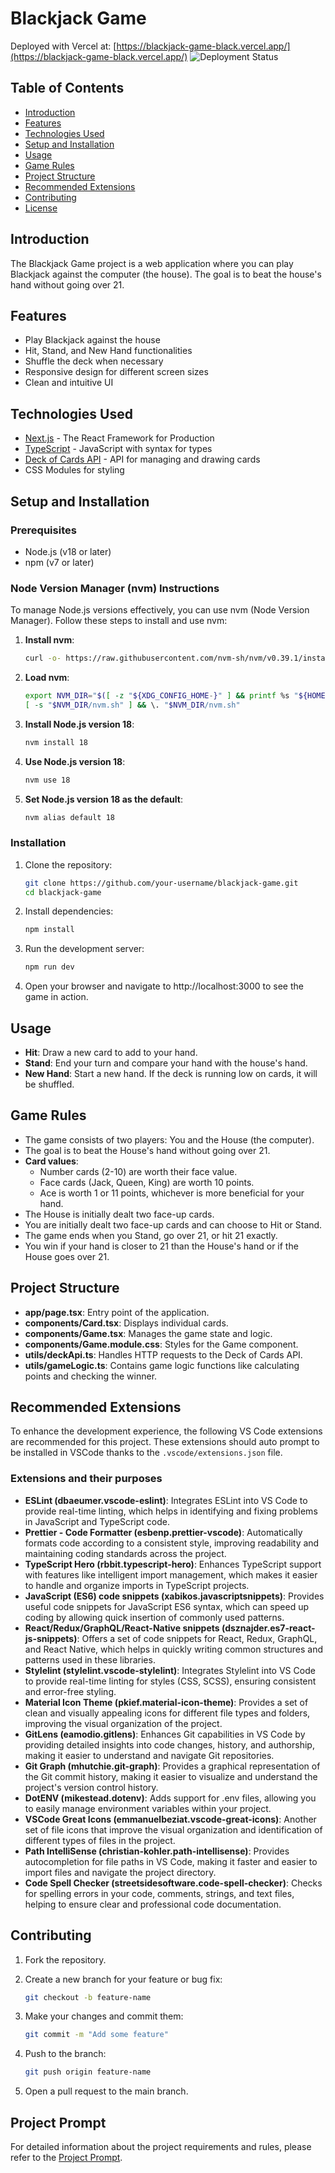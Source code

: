 # Blackjack Game
Deployed with Vercel at: [https://blackjack-game-black.vercel.app/](https://blackjack-game-black.vercel.app/)
![Deployment Status](https://img.shields.io/website-up-down-green-red/https/blackjack-game-black.vercel.app.svg?label=deployment%20status)


## Table of Contents

- [Introduction](#introduction)
- [Features](#features)
- [Technologies Used](#technologies-used)
- [Setup and Installation](#setup-and-installation)
- [Usage](#usage)
- [Game Rules](#game-rules)
- [Project Structure](#project-structure)
- [Recommended Extensions](#recommended-extensions)
- [Contributing](#contributing)
- [License](#license)

## Introduction

The Blackjack Game project is a web application where you can play Blackjack against the computer (the house). The goal is to beat the house's hand without going over 21.

## Features

- Play Blackjack against the house
- Hit, Stand, and New Hand functionalities
- Shuffle the deck when necessary
- Responsive design for different screen sizes
- Clean and intuitive UI

## Technologies Used

- [Next.js](https://nextjs.org/) - The React Framework for Production
- [TypeScript](https://www.typescriptlang.org/) - JavaScript with syntax for types
- [Deck of Cards API](http://deckofcardsapi.com/) - API for managing and drawing cards
- CSS Modules for styling

## Setup and Installation

### Prerequisites

- Node.js (v18 or later)
- npm (v7 or later)

### Node Version Manager (nvm) Instructions

To manage Node.js versions effectively, you can use nvm (Node Version Manager). Follow these steps to install and use nvm:

1. **Install nvm**:
    ```sh
    curl -o- https://raw.githubusercontent.com/nvm-sh/nvm/v0.39.1/install.sh | bash
    ```

2. **Load nvm**:
    ```sh
    export NVM_DIR="$([ -z "${XDG_CONFIG_HOME-}" ] && printf %s "${HOME}/.nvm" || printf %s "${XDG_CONFIG_HOME}/nvm")"
    [ -s "$NVM_DIR/nvm.sh" ] && \. "$NVM_DIR/nvm.sh"
    ```

3. **Install Node.js version 18**:
    ```sh
    nvm install 18
    ```

4. **Use Node.js version 18**:
    ```sh
    nvm use 18
    ```

5. **Set Node.js version 18 as the default**:
    ```sh
    nvm alias default 18
    ```

### Installation

1. Clone the repository:

    ```sh
    git clone https://github.com/your-username/blackjack-game.git
    cd blackjack-game
    ```

2. Install dependencies:

    ```sh
    npm install
    ```

3. Run the development server:

    ```sh
    npm run dev
    ```

4. Open your browser and navigate to http://localhost:3000 to see the game in action.

## Usage

- **Hit**: Draw a new card to add to your hand.
- **Stand**: End your turn and compare your hand with the house's hand.
- **New Hand**: Start a new hand. If the deck is running low on cards, it will be shuffled.

## Game Rules

- The game consists of two players: You and the House (the computer).
- The goal is to beat the House's hand without going over 21.
- **Card values**:
  - Number cards (2-10) are worth their face value.
  - Face cards (Jack, Queen, King) are worth 10 points.
  - Ace is worth 1 or 11 points, whichever is more beneficial for your hand.
- The House is initially dealt two face-up cards.
- You are initially dealt two face-up cards and can choose to Hit or Stand.
- The game ends when you Stand, go over 21, or hit 21 exactly.
- You win if your hand is closer to 21 than the House's hand or if the House goes over 21.

## Project Structure

- **app/page.tsx**: Entry point of the application.
- **components/Card.tsx**: Displays individual cards.
- **components/Game.tsx**: Manages the game state and logic.
- **components/Game.module.css**: Styles for the Game component.
- **utils/deckApi.ts**: Handles HTTP requests to the Deck of Cards API.
- **utils/gameLogic.ts**: Contains game logic functions like calculating points and checking the winner.

## Recommended Extensions

To enhance the development experience, the following VS Code extensions are recommended for this project. These extensions should auto prompt to be installed in VSCode thanks to the `.vscode/extensions.json` file.

### Extensions and their purposes

- **ESLint (dbaeumer.vscode-eslint)**: Integrates ESLint into VS Code to provide real-time linting, which helps in identifying and fixing problems in JavaScript and TypeScript code.
- **Prettier - Code Formatter (esbenp.prettier-vscode)**: Automatically formats code according to a consistent style, improving readability and maintaining coding standards across the project.
- **TypeScript Hero (rbbit.typescript-hero)**: Enhances TypeScript support with features like intelligent import management, which makes it easier to handle and organize imports in TypeScript projects.
- **JavaScript (ES6) code snippets (xabikos.javascriptsnippets)**: Provides useful code snippets for JavaScript ES6 syntax, which can speed up coding by allowing quick insertion of commonly used patterns.
- **React/Redux/GraphQL/React-Native snippets (dsznajder.es7-react-js-snippets)**: Offers a set of code snippets for React, Redux, GraphQL, and React Native, which helps in quickly writing common structures and patterns used in these libraries.
- **Stylelint (stylelint.vscode-stylelint)**: Integrates Stylelint into VS Code to provide real-time linting for styles (CSS, SCSS), ensuring consistent and error-free styling.
- **Material Icon Theme (pkief.material-icon-theme)**: Provides a set of clean and visually appealing icons for different file types and folders, improving the visual organization of the project.
- **GitLens (eamodio.gitlens)**: Enhances Git capabilities in VS Code by providing detailed insights into code changes, history, and authorship, making it easier to understand and navigate Git repositories.
- **Git Graph (mhutchie.git-graph)**: Provides a graphical representation of the Git commit history, making it easier to visualize and understand the project's version control history.
- **DotENV (mikestead.dotenv)**: Adds support for .env files, allowing you to easily manage environment variables within your project.
- **VSCode Great Icons (emmanuelbeziat.vscode-great-icons)**: Another set of file icons that improve the visual organization and identification of different types of files in the project.
- **Path IntelliSense (christian-kohler.path-intellisense)**: Provides autocompletion for file paths in VS Code, making it faster and easier to import files and navigate the project directory.
- **Code Spell Checker (streetsidesoftware.code-spell-checker)**: Checks for spelling errors in your code, comments, strings, and text files, helping to ensure clear and professional code documentation.

## Contributing

1. Fork the repository.

2. Create a new branch for your feature or bug fix:

    ```sh
    git checkout -b feature-name
    ```

3. Make your changes and commit them:

    ```sh
    git commit -m "Add some feature"
    ```

4. Push to the branch:

    ```sh
    git push origin feature-name
    ```

5. Open a pull request to the main branch.

## Project Prompt

For detailed information about the project requirements and rules, please refer to the [Project Prompt](./PROJECT.md).